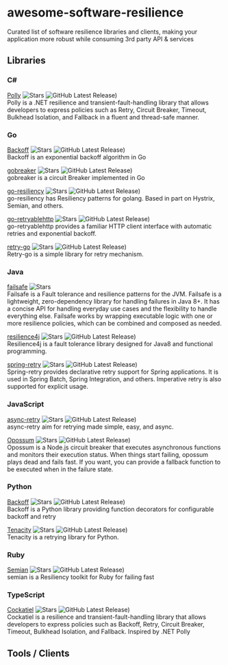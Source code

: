 # awesome-software-resilience
Curated list of software resilience libraries and clients, making your application more robust while consuming 3rd party API &amp; services

## Libraries

### C#
[Polly](https://github.com/App-vNext/Polly) ![Stars](https://img.shields.io/github/stars/App-vNext/Polly) ![GitHub Latest Release)](https://img.shields.io/github/v/release/App-vNext/Polly?logo=github) <br>
Polly is a .NET resilience and transient-fault-handling library that allows developers to express policies such as Retry, Circuit Breaker, Timeout, Bulkhead Isolation, and Fallback in a fluent and thread-safe manner.

### Go
[Backoff](https://github.com/cenkalti/backoff) ![Stars](https://img.shields.io/github/stars/cenkalti/backoff) ![GitHub Latest Release)](https://img.shields.io/github/v/tag/cenkalti/backoff?logo=github) <br>
Backoff is an exponential backoff algorithm in Go 

[gobreaker](https://github.com/sony/gobreaker) ![Stars](https://img.shields.io/github/stars/sony/gobreaker) ![GitHub Latest Release)](https://img.shields.io/github/v/tag/sony/gobreaker?logo=github) <br>
gobreaker is a circuit Breaker implemented in Go

[go-resiliency](https://github.com/eapache/go-resiliency) ![Stars](https://img.shields.io/github/stars/eapache/go-resiliency) ![GitHub Latest Release)](https://img.shields.io/github/v/release/eapache/go-resiliency?logo=github) <br>
go-resiliency has Resiliency patterns for golang. Based in part on Hystrix, Semian, and others.

[go-retryablehttp](https://github.com/hashicorp/go-retryablehttp) ![Stars](https://img.shields.io/github/stars/hashicorp/go-retryablehttp) ![GitHub Latest Release)](https://img.shields.io/github/v/tag/hashicorp/go-retryablehttp?logo=github) <br>
go-retryablehttp provides a familiar HTTP client interface with automatic retries and exponential backoff.

[retry-go](https://github.com/avast/retry-go) ![Stars](https://img.shields.io/github/stars/avast/retry-go) ![GitHub Latest Release)](https://img.shields.io/github/v/release/avast/retry-go?logo=github) <br>
Retry-go is a simple library for retry mechanism.


### Java
[failsafe](https://github.com/failsafe-lib/failsafe) ![Stars](https://img.shields.io/github/stars/failsafe-lib/failsafe) <br>
Failsafe is a Fault tolerance and resilience patterns for the JVM. Failsafe is a lightweight, zero-dependency library for handling failures in Java 8+. It has a concise API for handling everyday use cases and the flexibility to handle everything else. Failsafe works by wrapping executable logic with one or more resilience policies, which can be combined and composed as needed.

[resilience4j](https://github.com/resilience4j/resilience4j) ![Stars](https://img.shields.io/github/stars/resilience4j/resilience4j) ![GitHub Latest Release)](https://img.shields.io/github/v/release/resilience4j/resilience4j?logo=github) <br>
Resilience4j is a fault tolerance library designed for Java8 and functional programming.

[spring-retry](https://github.com/spring-projects/spring-retry) ![Stars](https://img.shields.io/github/stars/spring-projects/spring-retry) ![GitHub Latest Release)](https://img.shields.io/github/v/release/spring-projects/spring-retry?logo=github) <br>
Spring-retry provides declarative retry support for Spring applications. It is used in Spring Batch, Spring Integration, and others. Imperative retry is also supported for explicit usage.

### JavaScript
[async-retry](https://github.com/vercel/async-retry) ![Stars](https://img.shields.io/github/stars/vercel/async-retry) ![GitHub Latest Release)](https://img.shields.io/github/v/release/vercel/async-retry?logo=github) <br>
async-retry aim for retrying made simple, easy, and async.

[Opossum](https://github.com/nodeshift/opossum) ![Stars](https://img.shields.io/github/stars/nodeshift/opossum) ![GitHub Latest Release)](https://img.shields.io/github/v/release/nodeshift/opossum?logo=github) <br>
Opossum is a Node.js circuit breaker that executes asynchronous functions and monitors their execution status. When things start failing, opossum plays dead and fails fast. If you want, you can provide a fallback function to be executed when in the failure state.


### Python
[Backoff](https://github.com/litl/backoff) ![Stars](https://img.shields.io/github/stars/litl/backoff) ![GitHub Latest Release)](https://img.shields.io/github/v/tag/litl/backoff?logo=github) <br>
Backoff is a Python library providing function decorators for configurable backoff and retry 

[Tenacity](https://github.com/jd/tenacity) ![Stars](https://img.shields.io/github/stars/jd/tenacity) ![GitHub Latest Release)](https://img.shields.io/github/v/tag/jd/tenacity?logo=github) <br>
Tenacity is a retrying library for Python.

### Ruby
[Semian](https://github.com/Shopify/semian) ![Stars](https://img.shields.io/github/stars/Shopify/semian) ![GitHub Latest Release)](https://img.shields.io/github/v/release/Shopify/semian?logo=github) <br>
semian is a Resiliency toolkit for Ruby for failing fast

### TypeScript
[Cockatiel](https://github.com/connor4312/cockatiel) ![Stars](https://img.shields.io/github/stars/connor4312/cockatiel) ![GitHub Latest Release)](https://img.shields.io/github/v/release/connor4312/cockatiel?logo=github) <br>
Cockatiel is a resilience and transient-fault-handling library that allows developers to express policies such as Backoff, Retry, Circuit Breaker, Timeout, Bulkhead Isolation, and Fallback. Inspired by .NET Polly

## Tools / Clients

